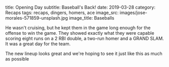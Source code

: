 title: Opening Day
subtitle: Baseball's Back!
date: 2019-03-28
category: Recaps
tags: recaps, dingers, homers, ace
image_src: images/jose-morales-571859-unsplash.jpg
image_title: Baseballs

He wasn't cruising, but he kept them in the game long enough for the offense to win the game.
They showed exactly what they were capable scoring eight runs on a 2 RBI double, a two-run homer and
a GRAND SLAM. It was a great day for the team.

The new lineup looks great and we're hoping to see it just like this as much as possible
